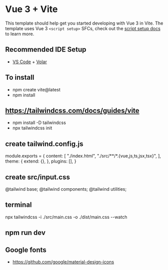 # Vue 3 + Vite

This template should help get you started developing with Vue 3 in Vite. The template uses Vue 3 `<script setup>` SFCs, check out the [script setup docs](https://v3.vuejs.org/api/sfc-script-setup.html#sfc-script-setup) to learn more.

## Recommended IDE Setup

- [VS Code](https://code.visualstudio.com/) + [Volar](https://marketplace.visualstudio.com/items?itemName=Vue.volar)


## To install

- npm create vite@latest
- npm install

## https://tailwindcss.com/docs/guides/vite
- npm install -D tailwindcss
- npx tailwindcss init

## create tailwind.config.js
module.exports = {
  content: [
    "./index.html",
    "./src/**/*.{vue,js,ts,jsx,tsx}",
  ],
  theme: {
    extend: {},
  },
  plugins: [],
}

## create src/input.css
@tailwind base;
@tailwind components;
@tailwind utilities;

## terminal 
npx tailwindcss -i ./src/main.css -o ./dist/main.css --watch

## npm run dev

## Google fonts 
- https://github.com/google/material-design-icons
